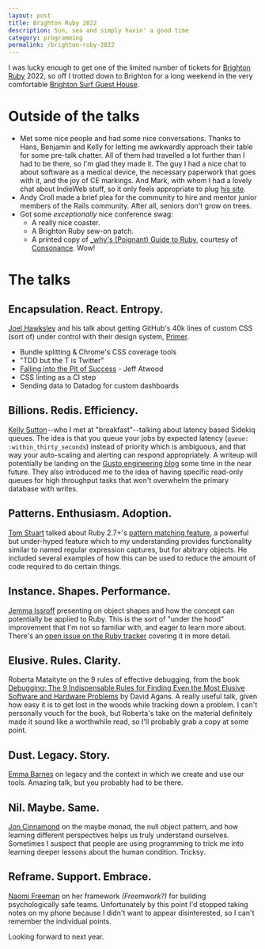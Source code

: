 ```yaml
---
layout: post
title: Brighton Ruby 2022
description: Sun, sea and simply havin' a good time
category: programming
permalink: /brighton-ruby-2022
---
```


I was lucky enough to get one of the limited number of tickets for [Brighton Ruby](https://brightonruby.com/) 2022, so off I trotted down to Brighton for a long weekend in the very comfortable [Brighton Surf Guest House](https://www.brightonsurf.com/).

# Outside of the talks

- Met some nice people and had some nice conversations. Thanks to Hans, Benjamin and Kelly for letting me awkwardly approach their table for some pre-talk chatter. All of them had travelled a lot further than I had to be there, so I'm glad they made it. The guy I had a nice chat to about software as a medical device, the necessary paperwork that goes with it, and the joy of CE markings. And Mark, with whom I had a lovely chat about IndieWeb stuff, so it only feels appropriate to plug [his site](https://qubyte.codes).
- Andy Croll made a brief plea for the community to hire and mentor junior members of the Rails community. After all, seniors don't grow on trees.
- Got some _exceptionally_ nice conference swag:
  - A really nice coaster.
  - A Brighton Ruby sew-on patch.
  - A printed copy of [_why's (Poignant) Guide to Ruby](https://poignant.guide), courtesy of [Consonance](https://www.consonance.app). Wow!

# The talks

## Encapsulation. React. Entropy.

[Joel Hawksley](https://hawksley.org/) and his talk about getting GitHub's 40k lines of custom CSS (sort of) under control with their design system, [Primer](https://github.com/primer/).

  - Bundle splitting & Chrome's CSS coverage tools
  - "TDD but the T is Twitter"
  - [Falling into the Pit of Success](https://blog.codinghorror.com/falling-into-the-pit-of-success) - Jeff Atwood
  - CSS linting as a CI step
  - Sending data to Datadog for custom dashboards


## Billions. Redis. Efficiency.

[Kelly Sutton](https://kellysutton.com/)--who I met at "breakfast"--talking about latency based Sidekiq queues. The idea is that you queue your jobs by expected latency (`queue: :within_thirty_seconds`) instead of priority which is ambiguous, and that way your auto-scaling and alerting can respond appropriately. A writeup will potentially be landing on the [Gusto engineering blog](https://engineering.gusto.com) some time in the near future. They also introduced me to the idea of having specific read-only queues for high throughput tasks that won't overwhelm the primary database with writes.


## Patterns. Enthusiasm. Adoption.

[Tom Stuart](https://tomstu.art) talked about Ruby 2.7+'s [pattern matching feature](https://docs.ruby-lang.org/en/master/syntax/pattern_matching_rdoc.html), a powerful but under-hyped feature which to my understanding provides functionality similar to named regular expression captures, but for abitrary objects. He included several examples of how this can be used to reduce the amount of code required to do certain things.


## Instance. Shapes. Performance.

[Jemma Issroff](https://jemma.dev/) presenting on object shapes and how the concept can potentially be applied to Ruby. This is the sort of "under the hood" improvement that I'm not so familiar with, and eager to learn more about. There's an [open issue on the Ruby tracker](https://bugs.ruby-lang.org/issues/18776) covering it in more detail.


## Elusive. Rules. Clarity.

Roberta Mataityte on the 9 rules of effective debugging, from the book [Debugging: The 9 Indispensable Rules for Finding Even the Most Elusive Software and Hardware Problems](https://debuggingrules.com) by David Agans. A really useful talk, given how easy it is to get lost in the woods while tracking down a problem. I can't personally vouch for the book, but Roberta's take on the material definitely made it sound like a worthwhile read, so I'll probably grab a copy at some point.


## Dust. Legacy. Story.

[Emma Barnes](https://twitter.com/has_many_books) on legacy and the context in which we create and use our tools. Amazing talk, but you probably had to be there.


## Nil. Maybe. Same.

[Jon Cinnamond](https://twitter.com/jcinnamond) on the maybe monad, the null object pattern, and how learning different perspectives helps us truly understand ourselves. Sometimes I suspect that people are using programming to trick me into learning deeper lessons about the human condition. Tricksy.


## Reframe. Support. Embrace.

[Naomi Freeman](https://www.naomifreeman.com/) on her framework _(Freemwork?)_ for building psychologically safe teams. Unfortunately by this point I'd stopped taking notes on my phone because I didn't want to appear disinterested, so I can't remember the individual points.


Looking forward to next year.